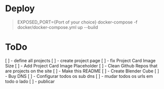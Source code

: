# Deploy

> EXPOSED_PORT={Port of your choice} docker-compose -f docker/docker-compose.yml up --build

# ToDo

[ ] - define all projects
[ ] - create project page
[ ] - fix Project Card Image Size
[ ] - Add Project Card Image Placeholder
[ ] - Clean Github Repos that are projects on the site
[ ] - Make this README
[ ] - Create Blender Cube
[ ] - Buy DNS
[ ] - Configurar todos os sub dns
[ ] - mudar todos os urls em todo o lado
[ ] - publicar

